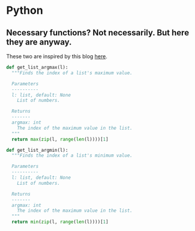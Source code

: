 # Python
## Necessary functions? Not necessarily. But here they are anyway.

These two are inspired by this blog [here](https://towardsdatascience.com/there-is-no-argmax-function-for-python-list-cd0659b05e49).

```python
def get_list_argmax(l):
  """Finds the index of a list's maximum value.

  Parameters
  ----------
  l: list, default: None
    List of numbers.

  Returns
  -------
  argmax: int
    The index of the maximum value in the list.
  """
  return max(zip(l, range(len(l))))[1]
```


```python
def get_list_argmin(l):
  """Finds the index of a list's minimum value.

  Parameters
  ----------
  l: list, default: None
    List of numbers.

  Returns
  -------
  argmax: int
    The index of the maximum value in the list.
  """
  return min(zip(l, range(len(l))))[1]
```
